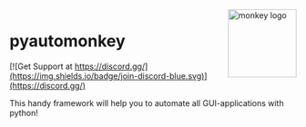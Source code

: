 <img align="right" width="120" height="120" title="monkey logo" src="" />

# pyautomonkey

[![Get Support at https://discord.gg/](https://img.shields.io/badge/join-discord-blue.svg)](https://discord.gg/)

This handy framework will help you to automate all GUI-applications with python!
